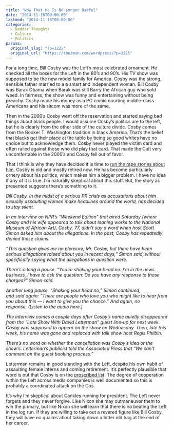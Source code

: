 ```yaml
---
title: "Now That He Is No Longer Useful"
date: "2014-11-16T00:00:00"
lastmod: "2014-11-16T00:00:00"
categories:
  - Badder Thoughts
  - Culture
  - Politics
params:
  original_slug: "?p=3225"
  original_url: "https://thezman.com/wordpress/?p=3225"
---
```


For a long time, Bill Cosby was the Left’s most celebrated ornament. He
checked all the boxes for the Left in the 80’s and 90’s. His TV show was
supposed to be the new model family for America. Cosby was the strong,
sensible father married to a a smart and independent woman. Bill Cosby
was Barak Obama when Barak was still Barry the African guy who sold
weed. In fairness, the show was funny and entertaining without being
preachy. Cosby made his money as a PG comic courting middle-class
Americans and his sitcom was more of the same.

Then in the 2000’s Cosby went off the reservation and started saying bad
things about black people. I would assume Cosby’s politics are to the
left, but he is clearly from the other side of the culture divide. Cosby
comes from the Booker T. Washington tradition in black America. That’s
the belief that blacks get their place at the table by being so good
whites have no choice but to acknowledge them. Cosby never played the
victim card and often railed against those who did play that card. That
made the Cult very uncomfortable in the 2000’s and Cosby fell out of
favor.

That I think is why they have decided it is time to <a
href="http://www.washingtonpost.com/blogs/style-blog/wp/2014/11/15/bill-cosby-stays-silent-on-npr-interview-will-no-longer-on-appear-on-david-lettermans-show/"
rel="noopener" target="_blank">run the rape stories about him</a>. Cosby
is old and mostly retired now. He has become particularly ornery about
his politics, which makes him a bigger problem. I have no idea if any of
it is true. I’m naturally skeptical about this stuff. But, the story as
presented suggests there’s something to it.

*Bill Cosby, in the midst of a serious PR crisis as accusations about
him sexually assaulting women make headlines around the world, has
decided to stay silent.*

*In an interview on NPR’s “Weekend Edition” that aired Saturday (where
Cosby and his wife appeared to talk about loaning works to the National
Museum of African Art), Cosby, 77, didn’t say a word when host Scott
Simon asked him about the allegations. In the past, Cosby has repeatedly
denied these claims.*

*“This question gives me no pleasure, Mr. Cosby, but there have been
serious allegations raised about you in recent days,” Simon said,
without specifically saying what the allegations in question were.*

*There’s a long a pause. “You’re shaking your head no. I’m in the news
business, I have to ask the question: Do you have any response to those
charges?” Simon said.*

*Another long pause. “Shaking your head no,” Simon continued,
and said again: “There are people who love you who might like to hear
from you about this — I want to give you the chance.” And again, no
response. (Listen to the audio here.)*

*The interview comes a couple days after Cosby’s name quietly
disappeared from the “Late Show With David Letterman” guest line-up for
next week. Cosby was supposed to appear on the show on Wednesday. Then,
late this week, his name was gone and replaced with talk show host Regis
Philbin.*

*There’s no word on whether the cancellation was Cosby’s idea or the
show’s. Letterman’s publicist told the Associated Press that “We can’t
comment on the guest booking process.”*

Letterman remains in good standing with the Left, despite his own habit
of assaulting female interns and coming retirement. It’s perfectly
plausible that word is out that Cosby is on the
<a href="http://en.wikipedia.org/wiki/Proscription" rel="noopener"
target="_blank">proscribed list</a>. The degree of cooperation within
the Left across media companies is well documented so this is probably a
coordinated attack on the Cos.

It’s why I’m skeptical about Cankles running for president. The Left
never forgets and they never forgive. Like Nixon she may outmaneuver
them to win the primary, but like Nixon she will learn that there is no
beating the Left in the log run. If they are willing to take out a
revered figure like Bill Cosby, they will have no qualms about taking
down a bitter old hag at the end of her career.
